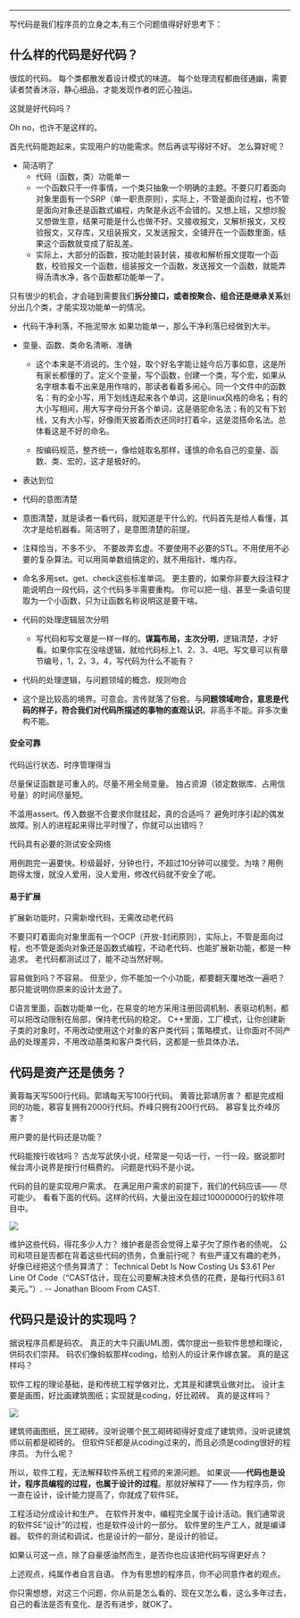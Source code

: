 ----
写代码是我们程序员的立身之本,有三个问题值得好好思考下：

## 什么样的代码是好代码？


很炫的代码。
每个类都散发着设计模式的味道。
每个处理流程都曲径通幽，需要读者焚香沐浴，静心细品，才能发现作者的匠心独运。

这就是好代码吗？


Oh no，也许不是这样的。

首先代码能跑起来，实现用户的功能需求。然后再谈写得好不好。
怎么算好呢？

+ 简洁明了
  + 代码（函数，类）功能单一
  + 一个函数只干一件事情，一个类只抽象一个明确的主题。不要只盯着面向对象里面有一个SRP（单一职责原则），实际上，不管是面向过程，也不管是面向对象还是函数式编程，内聚是永远不会错的。又想上班，又想炒股又想做生意，结果可能是什么也做不好。又接收报文，又解析报文，又校验报文，又存库，又组装报文，又发送报文，全铺开在一个函数里面，结果这个函数就变成了脏乱差。
  + 实际上，大部分的函数，按功能封装封装，接收和解析报文提取一个函数，校验报文一个函数，组装报文一个函数，发送报文一个函数，就能弄得汤清水净，各个函数都功能单一了。

只有很少的机会，才会碰到需要我们**拆分接口，或者按聚合、组合还是继承关系**划分出几个类，才能实现功能单一的情况。

   + 代码干净利落，不拖泥带水 如果功能单一，那么干净利落已经做到大半。


+ 变量、函数、类命名清晰、准确
  + 这个本来是不消说的。生个娃，取个好名字能让娃今后万事如意，这是所有家长都懂的了。定义个变量，写个函数，创建一个类，写个宏，如果从名字根本看不出来是用作啥的，那读者看着多闹心。同一个文件中的函数名：有的全小写，用下划线连起来各个单词，这是linux风格的命名；有的大小写相间，用大写字母分开各个单词，这是骆驼命名法；有的又有下划线，又有大小写，好像雨天披着雨衣还同时打着伞，这是混搭命名法。总体看这是不好的命名。

  + 按编码规范，整齐统一，像给娃取名那样，谨慎的命名自己的变量、函数、类、宏的，这才是极好的。

+ 表达到位

+ 代码的意图清楚
 + 意图清楚，就是读者一看代码，就知道是干什么的。代码首先是给人看懂，其次才是给机器看。简洁明了，是意图清楚的前提。

 + 注释恰当，不多不少。
不要故弄玄虚。不要使用不必要的STL。不用使用不必要的复杂算法。可以用简单数组搞定的，就不用指针、堆内存。

 + 命名多用set、get、check这些标准单词。
更主要的，如果你非要大段注释才能说明白一段代码，这个代码多半需要重构。
你可以把一组、甚至一条语句提取为一个小函数，只为让函数名称说明这是要干啥。

+ 代码的处理逻辑层次分明

  + 写代码和写文章是一样一样的。**谋篇布局，主次分明**，逻辑清楚，才好看。如果你实在没啥逻辑，就给代码标上1、2、3、4吧。写文章可以有章节编号，1，2，3，4，写代码为什么不能有？

+ 代码的处理逻辑，与问题领域的概念、规则吻合
 + 这个是比较高的境界。可意会。言传就落了俗套。与**问题领域吻合，意思是代码的样子，符合我们对代码所描述的事物的直观认识**。非高手不能。非多次重构不能。


#### 安全可靠

代码运行状态、时序管理得当

尽量保证函数是可重入的。尽量不用全局变量。
独占资源（锁定数据库、占用信号量）的时间尽量短。

不滥用assert。传入数据不合要求你就挂起，真的合适吗？
避免时序引起的偶发故障。别人的进程起来得比平时慢了，你就可以出错吗？

代码具有必要的测试安全网络

用例跑完一遍要快。秒级最好，分钟也行，不超过10分钟可以接受。为啥？用例跑得太慢，就没人爱用，没人爱用，修改代码就不安全了呢。


#### 易于扩展

扩展新功能时，只需新增代码，无需改动老代码

不要只盯着面向对象里面有一个OCP（开放-封闭原则），实际上，不管是面向过程，也不管是面向对象还是函数式编程，不动老代码、也能扩展新功能，都是一种追求。
老代码都测试过了，能不动当然好啊。

容易做到吗？不容易。
但至少，你不能加一个小功能，都要翻天覆地改一遍吧？那只能说明你原来的设计太逊了。

C语言里面，函数功能单一化，在易变的地方采用注册回调机制、表驱动机制，都可以把改动限制在局部，保持老代码的稳定。
C++里面，工厂模式，让你创建新子类的对象时，不用改动使用这个对象的客户类代码；策略模式，让你面对不同产品的处理差异，不用改动基类和客户类代码，这都是一些具体办法。

## 代码是资产还是债务？

黄蓉每天写500行代码。郭靖每天写100行代码。
黄蓉比郭靖厉害？
都是完成相同的功能，慕容复拥有2000行代码。乔峰只拥有200行代码。
慕容复比乔峰厉害？

用户要的是代码还是功能？

代码能按行收钱吗？
古龙写武侠小说，经常是一句话一行，一行一段。据说那时候台湾小说界是按行付稿费的。
问题是代码不是小说。

代码的目的是实现用户需求。
在满足用户需求的前提下，我们的代码应该——
尽可能少。
看看下面的代码。这样的代码，大量出没在超过10000000行的软件项目中。

![](file:///var/folders/cy/btt5jh0d6qb6q0dp1m_7fc0h0000gn/T/WizNote/e99651e0-bd3c-4ee0-81a7-34ae8706ecfc/index_files/a1911d58-f227-498a-9f0a-e7e8f07f85ce.png)

维护这些代码，得花多少人力？
维护者是否会觉得上辈子欠了原作者的债呢。
公司和项目是否都在背着这些代码的债务，负重前行呢？
有些严谨又有趣的老外，好像已经把这个债务算清了：
Technical Debt Is Now Costing Us $3.61 Per Line Of Code（“CAST估计，现在公司要解决技术负债的花费，是每行代码3.61美元。”）. -- Jonathan Bloom From CAST.

## 代码只是设计的实现吗？

据说程序员都是码农。
真正的大牛只画UML图，偶尔提出一些软件思想和理论，供码农们崇拜。
码农们像蚂蚁那样coding，给别人的设计来作嫁衣裳。
真的是这样吗？

软件工程的理论基础，是和传统工程学做对比，尤其是和建筑业做对比。
设计主要是画图，好比画建筑图纸；实现就是coding，好比砌砖。
真的是这样吗？

![](file:///var/folders/cy/btt5jh0d6qb6q0dp1m_7fc0h0000gn/T/WizNote/e99651e0-bd3c-4ee0-81a7-34ae8706ecfc/index_files/39c5cdf7-8d86-4c20-b0c1-96a129078ada.png)

建筑师画图纸，民工砌砖。没听说哪个民工砌砖砌得好变成了建筑师，没听说建筑师以前都是砌砖的。
但软件SE都是从coding过来的，而且必须是coding很好的程序员。
为什么呢？

所以，软件工程，无法解释软件系统工程师的来源问题。
如果说——**代码也是设计，程序员编程的过程，也属于设计的过程**。那就好解释了——
作为程序员，你一直在设计，设计能力提高了，你就成了软件SE。

工程活动分成设计和生产。
在软件开发中，编程完全属于设计活动。我们通常说的软件SE“设计”的过程，也是软件设计的一部分。
软件里的生产工人，就是编译器。
软件的测试和调试，也是设计的一部分，是设计的验证。

如果认可这一点，除了自豪感油然而生，是否你也应该把代码写得更好点？

上述观点，纯属作者自言自语。
作为有思想的程序员，你不必同意作者的观点。

你只需想想，对这三个问题，你从前是怎么看的、现在又怎么看，这么多年过去，自己的看法是否有变化、是否有进步，就OK了。


